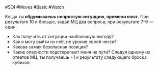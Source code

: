 #SOI #Moves #Basic #Watch 

Когда ты **обдумываешь непростую ситуацию, примени опыт**. При результате 10 и больше, задай МЦ два вопроса, при результате 7–9 — один. 
-  Как получить от ситуации наибольшую выгоду? 
-  Как я могу выйти из неё, не уронив своей чести? 
-  Какова самая безопасная позиция? 
-  Какие опасности подстерегают меня на пути?
Следуя одному из ответов МЦ, ты получаешь +1 к результату следующего броска кубиков.